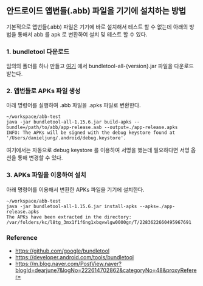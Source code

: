 ## 안드로이드 앱번들(.abb) 파일을 기기에 설치하는 방법

기본적으로 앱번들(.abb) 파일은 기기에 바로 설치해서 테스트 할 수 없는데 아래의 방법을 통해서 abb 를 apk 로 변환하여 설치 및 테스트 할 수 있다.

### 1. bundletool 다운로드

임의의 폴더를 하나 만들고 [여기](https://github.com/google/bundletool/releases) 에서 bundletool-all-{version}.jar 파일을 다운로드 받는다.

### 2. 앱번들로 APKs 파일 생성

아래 명령어를 실행하여 .abb 파일을 .apks 파일로 변환한다.

```
~/workspace/abb-test
java -jar bundletool-all-1.15.6.jar build-apks --bundle=/path/to/abb/app-release.aab --output=./app-release.apks
INFO: The APKs will be signed with the debug keystore found at '/Users/danieljung/.android/debug.keystore'.
```

여기에서는 자동으로 debug keystore 를 이용하여 서명을 했는데 필요하다면 서명 옵션을 통해 변경할 수 있다.

### 3. APKs 파일을 이용하여 설치

아래 명령어를 이용해서 변환한 APKs 파일을 기기에 설치한다.

```
~/workspace/abb-test
java -jar bundletool-all-1.15.6.jar install-apks --apks=./app-release.apks
The APKs have been extracted in the directory: /var/folders/kc/l8tg_3mx1f1f6ng1xbqvwlgw0000gn/T/2283622660495967691
```

### Reference
- https://github.com/google/bundletool
- https://developer.android.com/tools/bundletool
- https://m.blog.naver.com/PostView.naver?blogId=dearjune7&logNo=222614702862&categoryNo=48&proxyReferer=
